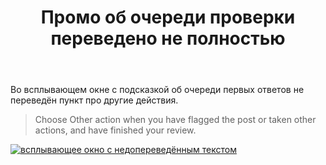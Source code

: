 ﻿---
title: "Промо об очереди проверки переведено не полностью"
se.owner.user_id: 183314
se.owner.display_name: "mymedia"
se.owner.link: "https://ru.meta.stackoverflow.com/users/183314/mymedia"
se.link: "https://ru.meta.stackoverflow.com/questions/12125/%d0%9f%d1%80%d0%be%d0%bc%d0%be-%d0%be%d0%b1-%d0%be%d1%87%d0%b5%d1%80%d0%b5%d0%b4%d0%b8-%d0%bf%d1%80%d0%be%d0%b2%d0%b5%d1%80%d0%ba%d0%b8-%d0%bf%d0%b5%d1%80%d0%b5%d0%b2%d0%b5%d0%b4%d0%b5%d0%bd%d0%be-%d0%bd%d0%b5-%d0%bf%d0%be%d0%bb%d0%bd%d0%be%d1%81%d1%82%d1%8c%d1%8e"
se.question_id: 12125
se.post_type: question
---
<p>Во всплывающем окне с подсказкой об очереди первых ответов не переведён пункт про другие действия.</p>
<blockquote>
<p>Choose Other action when you have flagged the post or taken other actions, and have finished your review.</p>
</blockquote>
<p><a href="https://i.stack.imgur.com/BxvSQ.png" rel="nofollow noreferrer"><img src="https://i.stack.imgur.com/BxvSQ.png" alt="всплывающее окно с недопереведённым текстом" /></a></p>
